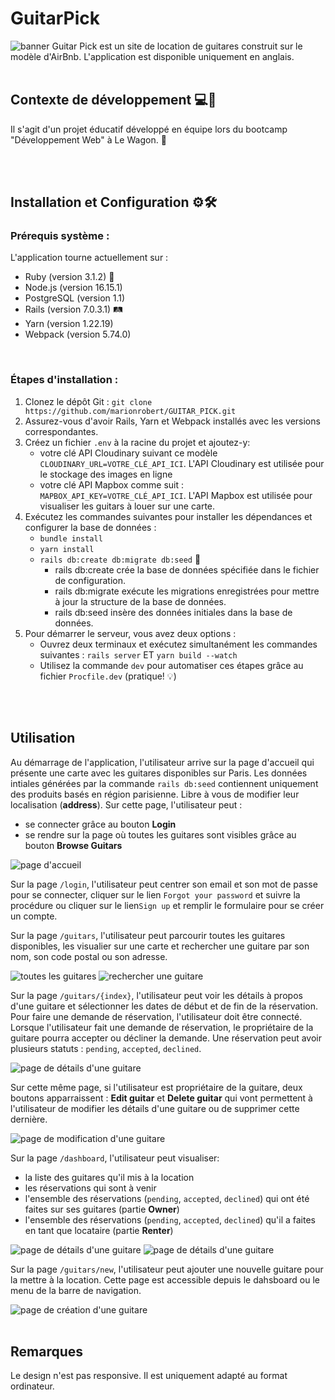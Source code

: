 # GuitarPick
<img src="/app/assets/images/screenshots/banner.png" alt="banner">
Guitar Pick est un site de location de guitares construit sur le modèle d'AirBnb. L'application est disponible uniquement en anglais.

<br/>
<br/>

## Contexte de développement 💻🤝
Il s'agit d'un projet éducatif développé en équipe lors du bootcamp "Développement Web" à Le Wagon. 🚋

<br/>
<br/>

## Installation et Configuration ⚙️🛠️

### Prérequis système :
L'application tourne actuellement sur :
- Ruby (version 3.1.2) 💎
- Node.js (version 16.15.1)
- PostgreSQL (version 1.1)
- Rails (version 7.0.3.1) 🛤️
- Yarn (version 1.22.19)
- Webpack (version 5.74.0)

<br/>

### Étapes d'installation :
1. Clonez le dépôt Git : `git clone https://github.com/marionrobert/GUITAR_PICK.git`
2. Assurez-vous d'avoir Rails, Yarn et Webpack installés avec les versions correspondantes.
3. Créez un fichier `.env` à la racine du projet et ajoutez-y:
   - votre clé API Cloudinary suivant ce modèle `CLOUDINARY_URL=VOTRE_CLÉ_API_ICI`. L'API Cloudinary est utilisée pour le stockage des images en ligne
   - votre clé API Mapbox comme suit : `MAPBOX_API_KEY=VOTRE_CLÉ_API_ICI`. L'API Mapbox est utilisée pour visualiser les guitars à louer sur une carte.
5. Exécutez les commandes suivantes pour installer les dépendances et configurer la base de données :
   - `bundle install`
   - `yarn install`
   - `rails db:create db:migrate db:seed` 🌱
      - rails db:create crée la base de données spécifiée dans le fichier de configuration.
      - rails db:migrate exécute les migrations enregistrées pour mettre à jour la structure de la base de données.
      - rails db:seed insère des données initiales dans la base de données.
6. Pour démarrer le serveur, vous avez deux options :
   - Ouvrez deux terminaux et exécutez simultanément les commandes suivantes : `rails server` ET `yarn build --watch`
   - Utilisez la commande `dev` pour automatiser ces étapes grâce au fichier `Procfile.dev` (pratique!  :bulb:)

<br/>
<br/>


## Utilisation

Au démarrage de l'application, l'utilisateur arrive sur la page d'accueil qui présente une carte avec les guitares disponibles sur Paris. Les données intiales générées par la commande `rails db:seed` contiennent uniquement des produits basés en région parisienne. Libre à vous de modifier leur localisation (**address**).
Sur cette page, l'utilisateur peut :
- se connecter grâce au bouton **Login**
- se rendre sur la page où toutes les guitares sont visibles grâce au bouton **Browse Guitars**

<img src="/app/assets/images/screenshots/homePage.png" alt="page d'accueil">

<br/>

Sur la page `/login`, l'utilisateur peut centrer son email et son mot de passe pour se connecter, cliquer sur le lien `Forgot your password` et suivre la procédure ou cliquer sur le lien`Sign up` et remplir le formulaire pour se créer un compte.

Sur la page `/guitars`, l'utilisateur peut parcourir toutes les guitares disponibles, les visualier sur une carte et rechercher une guitare par son nom, son code postal ou son adresse.

<img src="/app/assets/images/screenshots/allGuitars.png" alt="toutes les guitares">
<img src="/app/assets/images/screenshots/searchGuitars.png" alt="rechercher une guitare">

<br/>

Sur la page `/guitars/{index}`, l'utilisateur peut voir les détails à propos d'une guitare et sélectionner les dates de début et de fin de la réservation. Pour faire une demande de réservation, l'utilisateur doit être connecté. Lorsque l'utilisateur fait une demande de réservation, le propriétaire de la guitare pourra accepter ou décliner la demande. Une réservation peut avoir plusieurs statuts : `pending`, `accepted`, `declined`.

<img src="/app/assets/images/screenshots/guitarDetails.png" alt="page de détails d'une guitare">

<br/>

Sur cette même page, si l'utilisateur est propriétaire de la guitare, deux boutons apparraissent : **Edit guitar** et **Delete guitar** qui vont permettent à l'utilisateur de modifier les détails d'une guitare ou de supprimer cette dernière.

<img src="/app/assets/images/screenshots/editGuitar.png" alt="page de modification d'une guitare">

<br/>

Sur la page `/dashboard`, l'utilisateur peut visualiser:
- la liste des guitares qu'il mis à la location
- les réservations qui sont à venir
- l'ensemble des réservations (`pending`, `accepted`, `declined`) qui ont été faites sur ses guitares (partie **Owner**)
- l'ensemble des réservations (`pending`, `accepted`, `declined`) qu'il a faites en tant que locataire (partie **Renter**)

<img src="/app/assets/images/screenshots/dashboard.png" alt="page de détails d'une guitare">
<img src="/app/assets/images/screenshots/dashboard2.png" alt="page de détails d'une guitare">


<br/>

Sur la page `/guitars/new`, l'utilisateur peut ajouter une nouvelle guitare pour la mettre à la location. Cette page est accessible depuis le dahsboard ou le menu de la barre de navigation.

<img src="/app/assets/images/screenshots/addGuitar.png" alt="page de création d'une guitare">

<br/>
<br/>

## Remarques
Le design n'est pas responsive. Il est uniquement adapté au format ordinateur.
